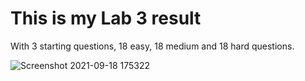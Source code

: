 # This is my Lab 3 result

With 3 starting questions, 18 easy, 18 medium and 18 hard questions.


![Screenshot 2021-09-18 175322](https://user-images.githubusercontent.com/59313046/133887127-d1d23eb9-8817-4216-88ac-2ba5d1f0d157.png)
